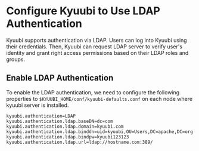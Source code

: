 <!--
- Licensed to the Apache Software Foundation (ASF) under one or more
- contributor license agreements.  See the NOTICE file distributed with
- this work for additional information regarding copyright ownership.
- The ASF licenses this file to You under the Apache License, Version 2.0
- (the "License"); you may not use this file except in compliance with
- the License.  You may obtain a copy of the License at
-
-   http://www.apache.org/licenses/LICENSE-2.0
-
- Unless required by applicable law or agreed to in writing, software
- distributed under the License is distributed on an "AS IS" BASIS,
- WITHOUT WARRANTIES OR CONDITIONS OF ANY KIND, either express or implied.
- See the License for the specific language governing permissions and
- limitations under the License.
-->

# Configure Kyuubi to Use LDAP Authentication

Kyuubi supports authentication via LDAP. Users can log into Kyuubi using their credentials. Then, Kyuubi can request
LDAP server to verify user's identity and grant right access permissions based on their LDAP roles and groups.

## Enable LDAP Authentication

To enable the LDAP authentication, we need to configure the following properties to
`$KYUUBI_HOME/conf/kyuubi-defaults.conf` on each node where kyuubi server is
installed.

```properties example
kyuubi.authentication=LDAP
kyuubi.authentication.ldap.baseDN=dc=com
kyuubi.authentication.ldap.domain=kyuubi.com
kyuubi.authentication.ldap.binddn=uid=kyuubi,OU=Users,DC=apache,DC=org
kyuubi.authentication.ldap.bindpw=kyuubi123123
kyuubi.authentication.ldap.url=ldap://hostname.com:389/
```
